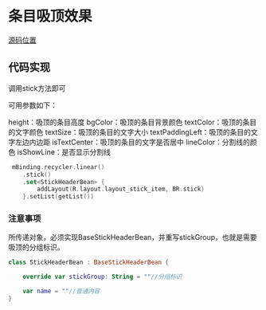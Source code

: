 # 条目吸顶效果

[源码位置](../app/src/main/java/com/abner/list/stick/StickHeaderActivity.kt)

## 代码实现

调用stick方法即可

可用参数如下：

height：吸顶的条目高度
bgColor：吸顶的条目背景颜色
textColor：吸顶的条目的文字颜色
textSize：吸顶的条目的文字大小
textPaddingLeft：吸顶的条目的文字左边内边距
isTextCenter：吸顶的条目的文字是否居中
lineColor：分割线的颜色
isShowLine：是否显示分割线

```kotlin
 mBinding.recycler.linear()
    .stick()
    .set<StickHeaderBean> {
        addLayout(R.layout.layout_stick_item, BR.stick)
    }.setList(getList())
```

### 注意事项

所传递对象，必须实现BaseStickHeaderBean，并重写stickGroup，也就是需要吸顶的分组标识。

```kotlin
class StickHeaderBean : BaseStickHeaderBean {

    override var stickGroup: String = ""//分组标识

    var name = ""//普通内容
}
```